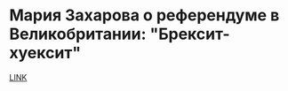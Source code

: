 # Мария Захарова о референдуме в Великобритании: "Брексит-хуексит"



[LINK](https://varlamov.ru/1801572.html)